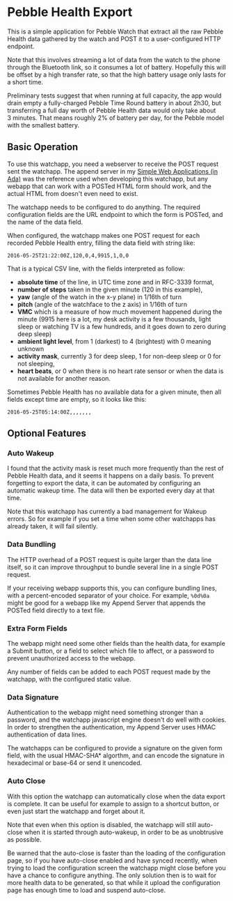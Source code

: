# Pebble Health Export

This is a simple application for Pebble Watch that extract all the raw
Pebble Health data gathered by the watch and POST it to a user-configured
HTTP endpoint.

Note that this involves streaming a lot of data from the watch to the phone
through the Bluetooth link, so it consumes a lot of battery. Hopefully this
will be offset by a high transfer rate, so that the high battery usage only
lasts for a short time.

Preliminary tests suggest that when running at full capacity, the app would
drain empty a fully-charged Pebble Time Round battery in about 2h30, but
transferring a full day worth of Pebble Health data would only take about
3 minutes. That means roughly 2% of battery per day, for the Pebble model
with the smallest battery.

## Basic Operation

To use this watchapp, you need a webserver to receive the POST request
sent the watchapp. The append server in my
[Simple Web Applications (in Ada)][webapps] was the reference used when
developing this watchapp, but any webapp that can work with a POSTed HTML
form should work, and the actual HTML from doesn't even need to exist.

[webapps]: https://github.com/faelys/simple-webapps

The watchapp needs to be configured to do anything. The required
configuration fields are the URL endpoint to which the form is POSTed, and
the name of the data field.

When configured, the watchapp makes one POST request for each recorded
Pebble Health entry, filling the data field with string like:

	2016-05-25T21:22:00Z,120,0,4,9915,1,0,0

That is a typical CSV line, with the fields interpreted as follow:

- **absolute time** of the line, in UTC time zone and in RFC-3339
format,
- **number of steps** taken in the given minute (120 in this example),
- **yaw** (angle of the watch in the x-y plane) in 1/16th of turn
- **pitch** (angle of the watchface to the z axis) in 1/16th of turn
- **VMC** which is a measure of how much movement happened during the
  minute (9915 here is a lot, my desk activity is a few thousands,
  light sleep or watching TV is a few hundreds, and it goes down to
  zero during deep sleep)
- **ambient light level**, from 1 (darkest) to 4 (brightest) with 0
  meaning unknown
- **activity mask**, currently 3 for deep sleep, 1 for non-deep sleep or 0
  for not sleeping,
- **heart beats**, or 0 when there is no heart rate sensor or when the
  data is not available for another reason.

Sometimes Pebble Health has no available data for a given minute, then all
fields except time are empty, so it looks like this:

	2016-05-25T05:14:00Z,,,,,,,

## Optional Features

### Auto Wakeup

I found that the activity mask is reset much more frequently than the rest
of Pebble Health data, and it seems it happens on a daily basis. To prevent
forgetting to export the data, it can be automated by configuring an
automatic wakeup time. The data will then be exported every day at that
time.

Note that this watchapp has currently a bad management for Wakeup errors.
So for example if you set a time when some other watchapps has already
taken, it will fail silently.

### Data Bundling

The HTTP overhead of a POST request is quite larger than the data line
itself, so it can improve throughput to bundle several line in a single
POST request.

If your receiving webapp supports this, you can configure bundling lines,
with a percent-encoded separator of your choice. For example, `%0d%0a` might
be good for a webapp like my Append Server that appends the POSTed field
directly to a text file.

### Extra Form Fields

The webapp might need some other fields than the health data, for example a
Submit button, or a field to select which file to affect, or a password to
prevent unauthorized access to the webapp.

Any number of fields can be added to each POST request made by the
watchapp, with the configured static value.

### Data Signature

Authentication to the webapp might need something stronger than a password,
and the watchapp javascript engine doesn't do well with cookies. In order
to strengthen the authentication, my Append Server uses HMAC authentication
of data lines.

The watchapps can be configured to provide a signature on the given form
field, with the usual HMAC-SHA\* algorthm, and can encode the signature in
hexadecimal or base-64 or send it unencoded.

### Auto Close

With this option the watchapp can automatically close when the data export
is complete. It can be useful for example to assign to a shortcut button,
or even just start the watchapp and forget about it.

Note that even when this option is disabled, the watchapp will still
auto-close when it is started through auto-wakeup, in order to be as
unobtrusive as possible.

Be warned that the auto-close is faster than the loading of the
configuration page, so if you have auto-close enabled and have synced
recently, when trying to load the configuration screen the watchapp might
close before you have a chance to configure anything. The only solution
then is to wait for more health data to be generated, so that while it
upload the configuration page has enough time to load and suspend
auto-close.
